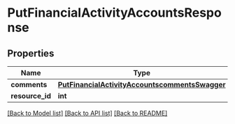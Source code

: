 # PutFinancialActivityAccountsResponse

## Properties
Name | Type | Description | Notes
------------ | ------------- | ------------- | -------------
**comments** | [**PutFinancialActivityAccountscommentsSwagger**](PutFinancialActivityAccountscommentsSwagger.md) |  | [optional] 
**resource_id** | **int** |  | [optional] 

[[Back to Model list]](../README.md#documentation-for-models) [[Back to API list]](../README.md#documentation-for-api-endpoints) [[Back to README]](../README.md)

